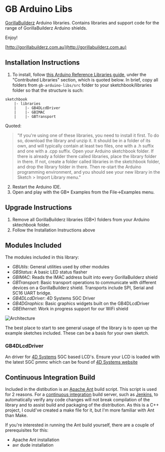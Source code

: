 # GB Arduino Libs

[GorillaBuilderz](http://gorillabuilderz.com.au) Arduino libraries. Contains libraries and support code for the range of GorillaBuilderz Arduino shields.

Enjoy!

[http://gorillabuilderz.com.au](http://gorillabuilderz.com.au)


## Installation Instructions
1. To install, follow [this Arduino Reference Libraries guide](http://arduino.cc/it/Reference/Libraries), under the "Contributed Libraries" section, which is quoted below. In brief, copy all folders from `gb-arduino-libs/src` folder to your sketchbook/libraries folder so that the structure is such:

```
sketchbook
    |- libraries
    |    |- GB4DLcdDriver
    |    |- GBIMAC
    |    |- GBTransport
```   
Quoted:
> "If you're using one of these libraries, you need to install it first. To do so, 
	download the library and unzip it. It should be in a folder of its own, and 
	will typically contain at least two files, one with a .h suffix and one with 
	a .cpp suffix. Open your Arduino sketchbook folder. If there is already a folder 
	there called libraries, place the library folder in there. If not, create a 
	folder called libraries in the sketchbook folder, and drop the library folder 
	in there. Then re-start the Arduino programming environment, and you should see
	your new library in the Sketch > Import Library menu."
2. Restart the Arduino IDE.
3. Open and play with the GB* Examples from the File->Examples menu.

## Upgrade Instructions
1. Remove all GorillaBuilderz libraries (GB*) folders from your Arduino sktechbook folder.
2. Follow the Installation Instructions above

## Modules Included

The modules included in this library:

* *GBUtils*: General utilities used by other modules
* *GBStatus*: A basic LED status flasher
* *GBIMAC*: Reads the IMAC address built into every GorillaBuilderz shield
* *GBTransport*: Basic transport operations to communicate with different devices on a GorillaBuilderz shield. Transports include SPI, Serial and SC16 UART bridge.
* *GB4DLcdDriver*: 4D Systems SGC Driver 
* *GB4DGraphics*: Basic graphics widgets built on the GB4DLcdDriver 
* *GBEthernet*: Work in progress support for our WiFi shield

![Architecture](http://gorillabuilderz.com.au/wiki/images/4/45/Gb-arduino-libs-achitecture.png) 

The best place to start to see general usage of the library is to open up the example sketches included. These can be a basis for your own sketch.

### GB4DLcdDriver

An driver for [4D Systems](http://gorillabuilderz.com.au/shop/tag/4d-systems/) SGC based LCD's. Ensure your LCD is loaded with the latest SGC pmmc which can be found of [4D Systems website](http://www.4dsystems.com.au/)

## Continuous Integration Build

Included in the distibution is an [Apache Ant](http://ant.apache.org/) build script. This script is used for 2 reasons. For a [continuous integration](http://en.wikipedia.org/wiki/Continuous_integration) build server, such as [Jenkins](http://jenkins-ci.org/), to automatically verify any code changes will not break compilation of the library and to assist build and packaging of the distribution. As this is a C++ project, I could've created a make file for it, but I'm more familiar with Ant than Make.

If you're interested in running the Ant build yourself, there are a couple of prerequisites for this:

* Apache Ant installation
* avr dude installation
